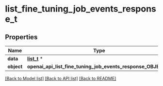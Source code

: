 # list_fine_tuning_job_events_response_t

## Properties
Name | Type | Description | Notes
------------ | ------------- | ------------- | -------------
**data** | [**list_t**](fine_tuning_job_event.md) \* |  | 
**object** | **openai_api_list_fine_tuning_job_events_response_OBJECT_e** |  | 

[[Back to Model list]](../README.md#documentation-for-models) [[Back to API list]](../README.md#documentation-for-api-endpoints) [[Back to README]](../README.md)


